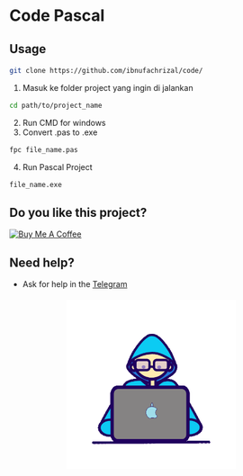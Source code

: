 # Code Pascal

## Usage
  ```bash
  git clone https://github.com/ibnufachrizal/code/
  ```
1. Masuk ke folder project yang ingin di jalankan
  ```bash
  cd path/to/project_name
  ```
2. Run CMD for windows
3. Convert .pas to .exe
  ```bash
  fpc file_name.pas
  ```
4. Run Pascal Project
  ```bash
  file_name.exe
  ```
  
## Do you like this project?

<p align="left">
</a>
<a href="https://www.buymeacoffee.com/ibnufachrizal">
<img src="https://cdn.buymeacoffee.com/buttons/default-black.png" alt="Buy Me A Coffee" height="50px">
</a>
</p>

## Need help?

- Ask for help in the [Telegram](https://t.me/ibnufachrizal)

<h4 align="center"><img src="https://raw.githubusercontent.com/ibnufachrizal/ibnufachrizal/master/PirateHack-AgADcgEAAugVJyI.gif" width="300px" height="300px">
